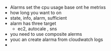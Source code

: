 

- Alarms set the cpu usage base ont he metrixs
- how long you want to on
- state, info, alarm, sufficient
- alarm has three target
    - ec2, autocale , sns
- you need to use composite alerms
- youc an create alarma from cloudwatch logs
- 